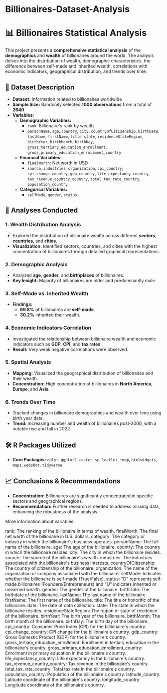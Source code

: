 # Billionaires-Dataset-Analysis
# 📊 Billionaires Statistical Analysis

This project presents a **comprehensive statistical analysis** of the **demographics** and **wealth** of billionaires around the world. The analysis delves into the distribution of wealth, demographic characteristics, the difference between self-made and inherited wealth, correlations with economic indicators, geographical distribution, and trends over time.

## 📁 Dataset Description

- **Dataset:** Information related to billionaires worldwide
- **Sample Size:** Randomly selected **1000 observations** from a total of **2640**
- **Variables:** 
  - **Demographic Variables:**
    - `rank`: Billionaire's rank by wealth
    - `personName`, `age`, `country`, `city`, `countryOfCitizenship`, `birthDate`, `lastName`, `firstName`, `title`, `state`, `residenceStateRegion`, `birthYear`, `birthMonth`, `birthDay`, `gross_tertiary_education_enrollment`, `gross_primary_education_enrollment_country`
  - **Financial Variables:**
    - `finalWorth`: Net worth in USD
    - `source`, `industries`, `organization`, `cpi_country`, `cpi_change_country`, `gdp_country`, `life_expectancy_country`, `tax_revenue_country_country`, `total_tax_rate_country`, `population_country`
  - **Categorical Variables:**
    - `selfMade`, `gender`, `status`

## 🧠 Analyses Conducted

### 1. Wealth Distribution Analysis
- Explored the distribution of billionaire wealth across different **sectors**, **countries**, and **cities**.
- **Visualization:** Identified sectors, countries, and cities with the highest concentration of billionaires through detailed graphical representations.

### 2. Demographic Analysis
- Analyzed **age**, **gender**, and **birthplaces** of billionaires.
- **Key Insight:** Majority of billionaires are older and predominantly male.

### 3. Self-Made vs. Inherited Wealth
- **Findings:** 
  - **69.8%** of billionaires are **self-made**.
  - **30.2%** inherited their wealth.

### 4. Economic Indicators Correlation
- Investigated the relationship between billionaire wealth and economic indicators such as **GDP**, **CPI**, and **tax rates**.
- **Result:** Very weak negative correlations were observed.

### 5. Spatial Analysis
- **Mapping:** Visualized the geographical distribution of billionaires and their wealth.
- **Concentration:** High concentration of billionaires in **North America**, **Europe**, and **Asia**.

### 6. Trends Over Time
- Tracked changes in billionaire demographics and wealth over time using birth year data.
- **Trend:** Increasing number and wealth of billionaires post-2000, with a notable rise and fall in 2022.

## 🛠️ R Packages Utilized

- **Core Packages:** `dplyr`, `ggplot2`, `raster`, `sp`, `leaflet`, `tmap`, `htmlwidgets`, `maps`, `webshot`, `tidyverse`

## 📈 Conclusions & Recommendations

- **Concentration:** Billionaires are significantly concentrated in specific sectors and geographical regions.
- **Recommendation:** Further research is needed to address missing data, enhancing the robustness of the analysis.

More information about variables:

rank: The ranking of the billionaire in terms of wealth.
finalWorth: The final net worth of the billionaire in U.S. dollars.
category: The category or industry in which the billionaire's business operates.
personName: The full name of the billionaire.
age: The age of the billionaire.
country: The country in which the billionaire resides.
city: The city in which the billionaire resides.
source: The source of the billionaire's wealth.
industries: The industries associated with the billionaire's business interests.
countryOfCitizenship: The country of citizenship of the billionaire.
organization: The name of the organization or company associated with the billionaire.
selfMade: Indicates whether the billionaire is self-made (True/False).
status: "D" represents self-made billionaires (Founders/Entrepreneurs) and "U" indicates inherited or unearned wealth.
gender: The gender of the billionaire.
birthDate: The birthdate of the billionaire.
lastName: The last name of the billionaire.
firstName: The first name of the billionaire.
title: The title or honorific of the billionaire.
date: The date of data collection.
state: The state in which the billionaire resides.
residenceStateRegion: The region or state of residence of the billionaire.
birthYear: The birth year of the billionaire.
birthMonth: The birth month of the billionaire.
birthDay: The birth day of the billionaire.
cpi_country: Consumer Price Index (CPI) for the billionaire's country.
cpi_change_country: CPI change for the billionaire's country.
gdp_country: Gross Domestic Product (GDP) for the billionaire's country.
gross_tertiary_education_enrollment: Enrollment in tertiary education in the billionaire's country.
gross_primary_education_enrollment_country: Enrollment in primary education in the billionaire's country.
life_expectancy_country: Life expectancy in the billionaire's country.
tax_revenue_country_country: Tax revenue in the billionaire's country.
total_tax_rate_country: Total tax rate in the billionaire's country.
population_country: Population of the billionaire's country.
latitude_country: Latitude coordinate of the billionaire's country.
longitude_country: Longitude coordinate of the billionaire's country.
